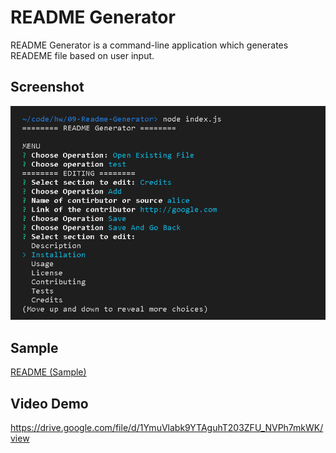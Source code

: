 # README Generator
README Generator is a command-line application which generates READEME file based on user input.

## Screenshot
![menu](./screenshot/menu.png)

## Sample
[README (Sample)](./generate/test/README.md)

## Video Demo
https://drive.google.com/file/d/1YmuVlabk9YTAguhT203ZFU_NVPh7mkWK/view